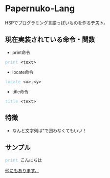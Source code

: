 # Papernuko-Lang
HSPでプログラミング言語っぽいものを作る**テスト**。  
## 現在実装されている命令・関数
* print命令
<pre><span style="color:skyblue;">print</span> &lt;text&gt;</pre>
* locate命令
<pre><span style="color:skyblue;">locate</span> &lt;x&gt;,&lt;y&gt;</pre>
* title命令
<pre><span style="color:skyblue;">title</span> &lt;text&gt;</pre>
## 特徴
* なんと文字列は"で囲わなくてもいい！
## サンプル
<pre>
<span style="color:skyblue;">print</span> こんにちは
</pre>
[他にもあります。](/sample/)